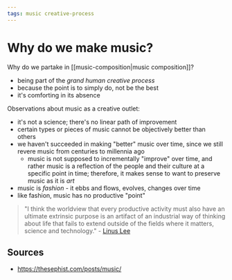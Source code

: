 ```yaml
---
tags: music creative-process
---
```


# Why do we make music?

Why do we partake in [[music-composition|music composition]]?

- being part of the _grand human creative process_
- because the point is to simply do, not be the best
- it's comforting in its absence

Observations about music as a creative outlet:

- it's not a science; there's no linear path of improvement
- certain types or pieces of music cannot be objectively better than others
- we haven't succeeded in making "better" music over time, since we still revere music from centuries to millennia ago
  - music is not supposed to incrementally "improve" over time, and rather music is a reflection of the people and their culture at a specific point in time; therefore, it makes sense to want to preserve music as it is _art_
- music is _fashion_ - it ebbs and flows, evolves, changes over time
- like fashion, music has no productive "point"

> "I think the worldview that every productive activity must also have an ultimate extrinsic purpose is an artifact of an industrial way of thinking about life that fails to extend outside of the fields where it matters, science and technology." - [Linus Lee](https://thesephist.com/posts/music/)

## Sources

- <https://thesephist.com/posts/music/>
